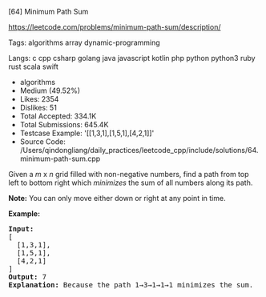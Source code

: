 [64] Minimum Path Sum  

https://leetcode.com/problems/minimum-path-sum/description/

Tags:   algorithms   array   dynamic-programming 

Langs:  c   cpp   csharp   golang   java   javascript   kotlin   php   python   python3   ruby   rust   scala   swift 

* algorithms
* Medium (49.52%)
* Likes:    2354
* Dislikes: 51
* Total Accepted:    334.1K
* Total Submissions: 645.4K
* Testcase Example:  '[[1,3,1],[1,5,1],[4,2,1]]'
* Source Code:       /Users/qindongliang/daily_practices/leetcode_cpp/include/solutions/64.minimum-path-sum.cpp

<p>Given a <em>m</em> x <em>n</em> grid filled with non-negative numbers, find a path from top left to bottom right which <em>minimizes</em> the sum of all numbers along its path.</p>

<p><strong>Note:</strong> You can only move either down or right at any point in time.</p>

<p><strong>Example:</strong></p>

<pre>
<strong>Input:</strong>
[
&nbsp; [1,3,1],
  [1,5,1],
  [4,2,1]
]
<strong>Output:</strong> 7
<strong>Explanation:</strong> Because the path 1&rarr;3&rarr;1&rarr;1&rarr;1 minimizes the sum.
</pre>

